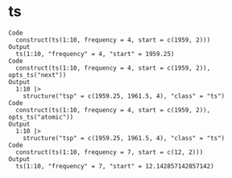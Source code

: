 # ts

    Code
      construct(ts(1:10, frequency = 4, start = c(1959, 2)))
    Output
      ts(1:10, "frequency" = 4, "start" = 1959.25)
    Code
      construct(ts(1:10, frequency = 4, start = c(1959, 2)), opts_ts("next"))
    Output
      1:10 |>
        structure("tsp" = c(1959.25, 1961.5, 4), "class" = "ts")
    Code
      construct(ts(1:10, frequency = 4, start = c(1959, 2)), opts_ts("atomic"))
    Output
      1:10 |>
        structure("tsp" = c(1959.25, 1961.5, 4), "class" = "ts")
    Code
      construct(ts(1:10, frequency = 7, start = c(12, 2)))
    Output
      ts(1:10, "frequency" = 7, "start" = 12.142857142857142)

